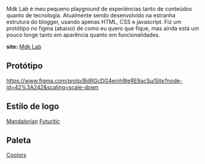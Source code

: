 Mdk Lab é meu pequeno playground de experiências tanto de conteúdos quanto de tecnologia. Atualmente sendo desenvolvido na estranha estrutura do blogger, usando apenas HTML, CSS e javascript. Fiz um protótipo no figma (abaixo) de como eu quero que fique, mas ainda está um pouco longe tanto em aparência quanto em funcionalidades.

**site:** [Mdk Lab](www.mdklab.com.br)

## Protótipo

https://www.figma.com/proto/BdRGcDG4einh9leRE9acSu/Site?node-id=42%3A242&scaling=scale-down


## Estilo de logo
[Mandalorian](https://fontmeme.com/the-mandalorian-font/)
[Futuritic](https://fontmeme.com/futuristic-fonts/)

## Paleta
[Coolors](https://coolors.co/272635-eeebd0-f77f00-ff47bb-6f48a3-941b0c)